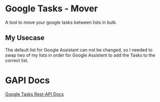 # Google Tasks - Mover

A tool to move your google tasks between lists in bulk.

## My Usecase

The default list for Google Assistant can not be changed, so I needed to swap two of my lists in order for Google Assistent to add the Tasks to the correct list.

# GAPI Docs

[Google Tasks Rest-API Docs](https://developers.google.com/tasks/reference/rest)